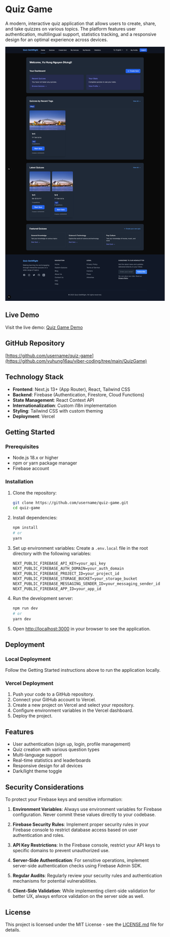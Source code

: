 # Quiz Game

A modern, interactive quiz application that allows users to create, share, and take quizzes on various topics. The platform features user authentication, multilingual support, statistics tracking, and a responsive design for an optimal experience across devices.

![Quiz Game Screenshot](quiz-getitright-dashboard.png)

## Live Demo

Visit the live demo: [Quiz Game Demo](https://quiz-getitright-git-main-vuhung16aus-projects.vercel.app/)

## GitHub Repository

[https://github.com/username/quiz-game](https://github.com/vuhung16au/viber-coding/tree/main/QuizGame)

## Technology Stack

- **Frontend**: Next.js 13+ (App Router), React, Tailwind CSS
- **Backend**: Firebase (Authentication, Firestore, Cloud Functions)
- **State Management**: React Context API
- **Internationalization**: Custom i18n implementation
- **Styling**: Tailwind CSS with custom theming
- **Deployment**: Vercel

## Getting Started

### Prerequisites

- Node.js 18.x or higher
- npm or yarn package manager
- Firebase account

### Installation

1. Clone the repository:
   ```bash
   git clone https://github.com/username/quiz-game.git
   cd quiz-game
   ```

2. Install dependencies:
   ```bash
   npm install
   # or
   yarn
   ```

3. Set up environment variables:
   Create a `.env.local` file in the root directory with the following variables:
   ```
   NEXT_PUBLIC_FIREBASE_API_KEY=your_api_key
   NEXT_PUBLIC_FIREBASE_AUTH_DOMAIN=your_auth_domain
   NEXT_PUBLIC_FIREBASE_PROJECT_ID=your_project_id
   NEXT_PUBLIC_FIREBASE_STORAGE_BUCKET=your_storage_bucket
   NEXT_PUBLIC_FIREBASE_MESSAGING_SENDER_ID=your_messaging_sender_id
   NEXT_PUBLIC_FIREBASE_APP_ID=your_app_id
   ```

4. Run the development server:
   ```bash
   npm run dev
   # or
   yarn dev
   ```

5. Open [http://localhost:3000](http://localhost:3000) in your browser to see the application.

## Deployment

### Local Deployment

Follow the Getting Started instructions above to run the application locally.

### Vercel Deployment

1. Push your code to a GitHub repository.
2. Connect your GitHub account to Vercel.
3. Create a new project on Vercel and select your repository.
4. Configure environment variables in the Vercel dashboard.
5. Deploy the project.

## Features

- User authentication (sign up, login, profile management)
- Quiz creation with various question types
- Multi-language support
- Real-time statistics and leaderboards
- Responsive design for all devices
- Dark/light theme toggle

## Security Considerations

To protect your Firebase keys and sensitive information:

1. **Environment Variables**: Always use environment variables for Firebase configuration. Never commit these values directly to your codebase.

2. **Firebase Security Rules**: Implement proper security rules in your Firebase console to restrict database access based on user authentication and roles.

3. **API Key Restrictions**: In the Firebase console, restrict your API keys to specific domains to prevent unauthorized use.

4. **Server-Side Authentication**: For sensitive operations, implement server-side authentication checks using Firebase Admin SDK.

5. **Regular Audits**: Regularly review your security rules and authentication mechanisms for potential vulnerabilities.

6. **Client-Side Validation**: While implementing client-side validation for better UX, always enforce validation on the server side as well.

## License

This project is licensed under the MIT License - see the [LICENSE.md](LICENSE.md) file for details.
